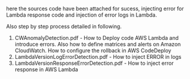 here the sources code have been attached for sucess, injecting error for Lambda response code and injection of error logs in Lambda.

Also step by step process detailed in following.
1. CWAnomalyDetection.pdf - How to Deploy code AWS Lambda and introduce errors. Also how to define matrices and alerts on Amazon CloudWatch. How to configure the rollback in AWS CodeDeploy
2. LambdaVersionLogErrorDetection.pdf - How to inject ERROR in logs
3. LambdaVersionResponseErrorDetection.pdf - How to inject error response in AWS Lambda

